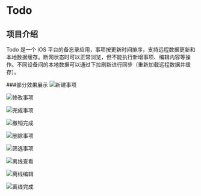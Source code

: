 # Todo
## 项目介绍
Todo 是一个 iOS 平台的备忘录应用，事项按更新时间排序，支持远程数据更新和本地数据缓存。断网状态时可以正常浏览，但不能执行新增事项、编辑内容等操作。不同设备间的本地数据可以通过下拉刷新进行同步（重新加载远程数据并缓存）。

###部分效果展示
![新建事项](https://github.com/sheepy1/Todo/raw/master/Gif/create_item.gif)

![修改事项](https://github.com/sheepy1/Todo/raw/master/Gif/update_item.gif)

![完成事项](https://github.com/sheepy1/Todo/raw/master/Gif/finish_item.gif)

![撤销完成](https://github.com/sheepy1/Todo/raw/master/Gif/revert_item.gif)

![删除事项](https://github.com/sheepy1/Todo/raw/master/Gif/delete_item.gif)

![筛选事项](https://github.com/sheepy1/Todo/raw/master/Gif/select_item_status.gif)

![离线查看](https://github.com/sheepy1/Todo/raw/master/Gif/local_query.gif)

![离线编辑](https://github.com/sheepy1/Todo/raw/master/Gif/loacal_update.gif)

![离线完成](https://github.com/sheepy1/Todo/raw/master/Gif/local_finish.gif)

